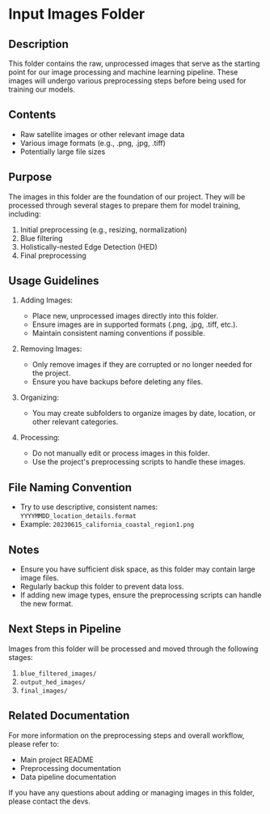 # Input Images Folder

## Description

This folder contains the raw, unprocessed images that serve as the starting point for our image processing and machine learning pipeline. These images will undergo various preprocessing steps before being used for training our models.

## Contents

- Raw satellite images or other relevant image data
- Various image formats (e.g., .png, .jpg, .tiff)
- Potentially large file sizes

## Purpose

The images in this folder are the foundation of our project. They will be processed through several stages to prepare them for model training, including:

1. Initial preprocessing (e.g., resizing, normalization)
2. Blue filtering
3. Holistically-nested Edge Detection (HED)
4. Final preprocessing

## Usage Guidelines

1. Adding Images:
   - Place new, unprocessed images directly into this folder.
   - Ensure images are in supported formats (.png, .jpg, .tiff, etc.).
   - Maintain consistent naming conventions if possible.

2. Removing Images:
   - Only remove images if they are corrupted or no longer needed for the project.
   - Ensure you have backups before deleting any files.

3. Organizing:
   - You may create subfolders to organize images by date, location, or other relevant categories.

4. Processing:
   - Do not manually edit or process images in this folder.
   - Use the project's preprocessing scripts to handle these images.

## File Naming Convention

- Try to use descriptive, consistent names: `YYYYMMDD_location_details.format`
- Example: `20230615_california_coastal_region1.png`

## Notes

- Ensure you have sufficient disk space, as this folder may contain large image files.
- Regularly backup this folder to prevent data loss.
- If adding new image types, ensure the preprocessing scripts can handle the new format.

## Next Steps in Pipeline

Images from this folder will be processed and moved through the following stages:

1. `blue_filtered_images/`
2. `output_hed_images/`
3. `final_images/`

## Related Documentation

For more information on the preprocessing steps and overall workflow, please refer to:

- Main project README
- Preprocessing documentation
- Data pipeline documentation

If you have any questions about adding or managing images in this folder, please contact the devs.
